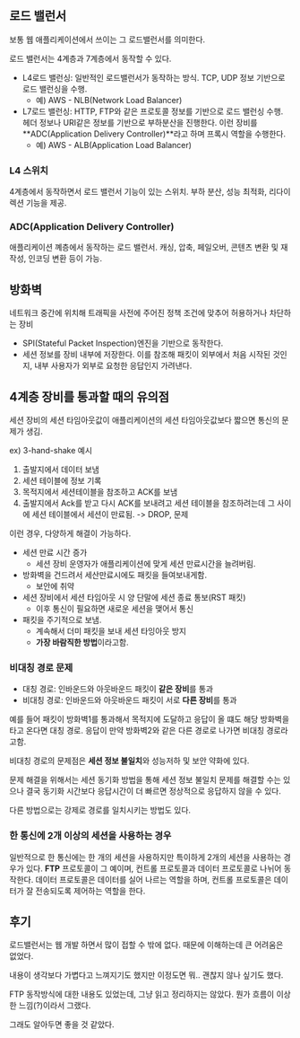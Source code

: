 ## 로드 밸런서

보통 웹 애플리케이션에서 쓰이는 그 로드밸런서를 의미한다.

로드 밸런서는 4계층과 7계층에서 동작할 수 있다.

- L4로드 밸런싱: 일반적인 로드밸런서가 동작하는 방식. TCP, UDP 정보 기반으로 로드 밸런싱을 수행. 
    - 예) AWS - NLB(Network Load Balancer)
- L7로드 밸런싱: HTTP, FTP와 같은 프로토콜 정보를 기반으로 로드 밸런싱 수행. 헤더 정보나 URI같은 정보를 기반으로 부하분산을 진행한다. 이런 장비를 **ADC(Application Delivery Controller)**라고 하며 프록시 역할을 수행한다. 
    - 예) AWS - ALB(Application Load Balancer)

### L4 스위치

4계층에서 동작하면서 로드 밸런서 기능이 있는 스위치. 부하 분산, 성능 최적화, 리다이렉션 기능을 제공.

### ADC(Application Delivery Controller)

애플리케이션 꼐층에서 동작하는 로드 밸런서. 캐싱, 압축, 페일오버, 콘텐츠 변환 및 재작성, 인코딩 변환 등이 가능.

## 방화벽

네트워크 중간에 위치해 트래픽을 사전에 주어진 정책 조건에 맞추어 허용하거나 차단하는 장비

- SPI(Stateful Packet Inspection)엔진을 기반으로 동작한다.
- 세션 정보를 장비 내부에 저장한다. 이를 참조해 패킷이 외부에서 처음 시작된 것인지, 내부 사용자가 외부로 요청한 응답인지 가려낸다.


## 4계층 장비를 통과할 때의 유의점

세션 장비의 세션 타임아웃값이 애플리케이션의 세션 타임아웃값보다 짧으면 통신의 문제가 생김.

ex) 3-hand-shake 예시

1. 출발지에서 데이터 보냄
2. 세션 테이블에 정보 기록
3. 목적지에서 세션테이블을 참조하고 ACK를 보냄
4. 출발지에서 Ack를 받고 다시 ACK를 보내려고 세션 테이블을 참조하려는데 그 사이에 세션 테이블에서 세션이 만료됨.  -> DROP, 문제

이런 경우, 다양하게 해결이 가능하다.

- 세션 만료 시간 증가
    - 세션 장비 운영자가 애플리케이션에 맞게 세션 만료시간을 늘려버림.
- 방화벽을 건드려서 세산만료시에도 패킷을 들여보내게함.
    - 보안에 취약
- 세션 장비에서 세션 타임아웃 시 양 단말에 세션 종료 통보(RST 패킷)
    - 이후 통신이 필요하면 새로운 세션을 맺어서 통신
- 패킷을 주기적으로 보냄.
    - 계속해서 더미 패킷을 보내 세션 타잉아웃 방지
    - **가장 바람직한 방법**이라고함.

### 비대칭 경로 문제

- 대칭 경로: 인바운드와 아웃바운드 패킷이 **같은 장비**를 통과
- 비대칭 경로: 인바운드와 아웃바운드 패킷이 서로 **다른 장비**를 통과

예를 들어 패킷이 방화벽1를 통과해서 목적지에 도달하고 응답이 올 떄도 해당 방화벽을 타고 온다면 대칭 경로. 응답이 만약 방화벽2와 같은 다른 경로로 나가면 비대칭 경로라고함.

비대칭 경로의 문제점은 **세션 정보 불일치**와 성능저하 및 보안 약화에 있다.

문제 해결을 위해서는 세션 동기화 방법을 통해 세션 정보 불일치 문제를 해결할 수는 있으나 결국 동기화 시간보다 응답시간이 더 빠르면 정상적으로 응답하지 않을 수 있다.

다른 방법으로는 강제로 경로를 일치시키는 방법도 있다.

### 한 통신에 2개 이상의 세션을 사용하는 경우

일반적으로 한 통신에는 한 개의 세션을 사용하지만 특이하게 2개의 세션을 사용하는 경우가 있다. **FTP** 프로토콜이 그 예이며, 컨트롤 프로토콜과 데이터 프로토콜로 나뉘어 동작한다. 데이터 프로토콜은 데이터를 실어 나르는 역할을 하며, 컨트롤 프로토콜은 데이터가 잘 전송되도록 제어하는 역할을 한다.

## 후기

로드밸런서는 웹 개발 하면서 많이 접할 수 밖에 없다. 때문에 이해하는데 큰 어려움은 없었다.

내용이 생각보다 가볍다고 느껴지기도 했지만 이정도면 뭐.. 괜찮지 않나 싶기도 했다. 

FTP 동작방식에 대한 내용도 있었는데, 그냥 읽고 정리하지는 않았다. 뭔가 흐름이 이상한 느낌(?)이라서 그랬다.

그래도 알아두면 좋을 것 같았다.




